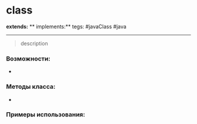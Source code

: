 # class 
**extends:** 
** implements:** 
tegs: #javaClass #java

---

>description

### Возможности:
- 
### Методы класса:
- 

### Примеры использования:
